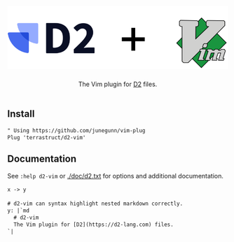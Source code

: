 <div align="center">
  <h1 align="center">
    <img src="./logo.svg" alt="D2" />
  </h1>

The Vim plugin for [D2](https://d2-lang.com) files.
<br />
<br />
</div>

## Install

```vim
" Using https://github.com/junegunn/vim-plug
Plug 'terrastruct/d2-vim'
```

## Documentation

See `:help d2-vim` or [./doc/d2.txt](./doc/d2.txt) for options and additional documentation.

```d2
x -> y

# d2-vim can syntax highlight nested markdown correctly.
y: |`md
  # d2-vim
  The Vim plugin for [D2](https://d2-lang.com) files.
`|
```
